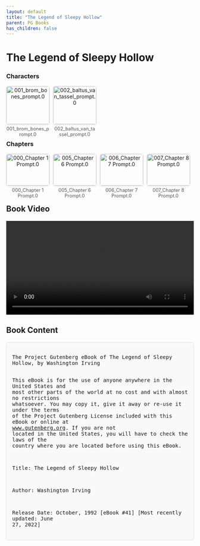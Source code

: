 ```yaml
---
layout: default
title: "The Legend of Sleepy Hollow"
parent: PG Books
has_children: false
---
```



<style>
.image-gallery {
  display: flex;
  flex-wrap: wrap;
  justify-content: space-between;
  margin-bottom: 20px;
}

.image-row {
  display: flex;
  justify-content: flex-start;
  width: 100%;
  margin-bottom: 20px;
}

.image-item {
  width: 23%;
  margin-right: 2%;
  text-align: center;
}

.image-item:last-child {
  margin-right: 0;
}

.image-item img {
  width: 100%;
  height: auto;
  object-fit: cover;
  border-radius: 5px;
  box-shadow: 0 2px 4px rgba(0,0,0,0.1);
}

.image-item p {
  margin-top: 5px;
  font-size: 0.9em;
  color: #555;
}

.video-container {
  margin: 20px 0;
}

.book-content {
  max-height: 500px;
  overflow-y: auto;
  padding: 15px;
  border: 1px solid #ddd;
  border-radius: 5px;
  background-color: #f9f9f9;
  font-family: monospace;
  white-space: pre-wrap;
  margin-top: 20px;
}
</style>


# The Legend of Sleepy Hollow

<h3>Characters</h3>
<div class="image-gallery">
<div class="image-row">
  <div class="image-item">
    <img src="../results/The Legend of Sleepy Hollow/characters/001_brom_bones_prompt.0.png" alt="001_brom_bones_prompt.0">
    <p>001_brom_bones_prompt.0</p>
  </div>
  <div class="image-item">
    <img src="../results/The Legend of Sleepy Hollow/characters/002_baltus_van_tassel_prompt.0.png" alt="002_baltus_van_tassel_prompt.0">
    <p>002_baltus_van_tassel_prompt.0</p>
  </div>
</div>
</div>

<h3>Chapters</h3>
<div class="image-gallery">
<div class="image-row">
  <div class="image-item">
    <img src="../results/The Legend of Sleepy Hollow/chapters/000_Chapter 1 Prompt.0.png" alt="000_Chapter 1 Prompt.0">
    <p>000_Chapter 1 Prompt.0</p>
  </div>
  <div class="image-item">
    <img src="../results/The Legend of Sleepy Hollow/chapters/005_Chapter 6 Prompt.0.png" alt="005_Chapter 6 Prompt.0">
    <p>005_Chapter 6 Prompt.0</p>
  </div>
  <div class="image-item">
    <img src="../results/The Legend of Sleepy Hollow/chapters/006_Chapter 7 Prompt.0.png" alt="006_Chapter 7 Prompt.0">
    <p>006_Chapter 7 Prompt.0</p>
  </div>
  <div class="image-item">
    <img src="../results/The Legend of Sleepy Hollow/chapters/007_Chapter 8 Prompt.0.png" alt="007_Chapter 8 Prompt.0">
    <p>007_Chapter 8 Prompt.0</p>
  </div>
</div>
</div>

<h2>Book Video</h2>
<div class="video-container">
  <video controls width="100%">
    <source src="../videos/The Legend of Sleepy Hollow.mp4" type="video/mp4">
    Your browser does not support the video tag.
  </video>
</div>


## Book Content

<div class="book-content">
﻿The Project Gutenberg eBook of The Legend of Sleepy Hollow, by Washington Irving

This eBook is for the use of anyone anywhere in the United States and
most other parts of the world at no cost and with almost no restrictions
whatsoever. You may copy it, give it away or re-use it under the terms
of the Project Gutenberg License included with this eBook or online at
www.gutenberg.org. If you are not located in the United States, you
will have to check the laws of the country where you are located before
using this eBook.

Title: The Legend of Sleepy Hollow

Author: Washington Irving

Release Date: October, 1992 [eBook #41]
[Most recently updated: June 27, 2022]

Language: English

Character set encoding: UTF-8

Produced by: Ilana M. (Kingsley) Newby and Greg Newby

*** START OF THE PROJECT GUTENBERG EBOOK THE LEGEND OF SLEEPY HOLLOW ***




The Legend of Sleepy Hollow

by Washington Irving




FOUND AMONG THE PAPERS OF THE LATE DIEDRICH KNICKERBOCKER.


        A pleasing land of drowsy head it was,
          Of dreams that wave before the half-shut eye;
        And of gay castles in the clouds that pass,
          Forever flushing round a summer sky.
                                         CASTLE OF INDOLENCE.


In the bosom of one of those spacious coves which indent the eastern
shore of the Hudson, at that broad expansion of the river denominated
by the ancient Dutch navigators the Tappan Zee, and where they always
prudently shortened sail and implored the protection of St. Nicholas
when they crossed, there lies a small market town or rural port, which
by some is called Greensburgh, but which is more generally and properly
known by the name of Tarry Town. This name was given, we are told, in
former days, by the good housewives of the adjacent country, from the
inveterate propensity of their husbands to linger about the village
tavern on market days. Be that as it may, I do not vouch for the fact,
but merely advert to it, for the sake of being precise and authentic.
Not far from this village, perhaps about two miles, there is a little
valley or rather lap of land among high hills, which is one of the
quietest places in the whole world. A small brook glides through it,
with just murmur enough to lull one to repose; and the occasional
whistle of a quail or tapping of a woodpecker is almost the only sound
that ever breaks in upon the uniform tranquillity.

I recollect that, when a stripling, my first exploit in
squirrel-shooting was in a grove of tall walnut-trees that shades one
side of the valley. I had wandered into it at noontime, when all nature
is peculiarly quiet, and was startled by the roar of my own gun, as it
broke the Sabbath stillness around and was prolonged and reverberated
by the angry echoes. If ever I should wish for a retreat whither I might
steal from the world and its distractions, and dream quietly away the
remnant of a troubled life, I know of none more promising than this
little valley.

From the listless repose of the place, and the peculiar character of its
inhabitants, who are descendants from the original Dutch settlers, this
sequestered glen has long been known by the name of SLEEPY HOLLOW, and
its rustic lads are called the Sleepy Hollow Boys throughout all the
neighboring country. A drowsy, dreamy influence seems to hang over the
land, and to pervade the very atmosphere. Some say that the place
was bewitched by a High German doctor, during the early days of the
settlement; others, that an old Indian chief, the prophet or wizard of
his tribe, held his powwows there before the country was discovered by
Master Hendrick Hudson. Certain it is, the place still continues under
the sway of some witching power, that holds a spell over the minds of
the good people, causing them to walk in a continual reverie. They are
given to all kinds of marvellous beliefs, are subject to trances and
visions, and frequently see strange sights, and hear music and voices in
the air. The whole neighborhood abounds with local tales, haunted spots,
and twilight superstitions; stars shoot and meteors glare oftener across
the valley than in any other part of the country, and the nightmare,
with her whole ninefold, seems to make it the favorite scene of her
gambols.

The dominant spirit, however, that haunts this enchanted region, and
seems to be commander-in-chief of all the powers of the air, is the
apparition of a figure on horseback, without a head. It is said by some
to be the ghost of a Hessian trooper, whose head had been carried away
by a cannon-ball, in some nameless battle during the Revolutionary War,
and who is ever and anon seen by the country folk hurrying along in
the gloom of night, as if on the wings of the wind. His haunts are not
confined to the valley, but extend at times to the adjacent roads, and
especially to the vicinity of a church at no great distance. Indeed,
certain of the most authentic historians of those parts, who have been
careful in collecting and collating the floating facts concerning this
spectre, allege that the body of the trooper having been buried in the
churchyard, the ghost rides forth to the scene of battle in nightly
quest of his head, and that the rushing speed with which he sometimes
passes along the Hollow, like a midnight blast, is owing to his being
belated, and in a hurry to get back to the churchyard before daybreak.

Such is the general purport of this legendary superstition, which has
furnished materials for many a wild story in that region of shadows; and
the spectre is known at all the country firesides, by the name of the
Headless Horseman of Sleepy Hollow.

It is remarkable that the visionary propensity I have mentioned is not
confined to the native inhabitants of the valley, but is unconsciously
imbibed by every one who resides there for a time. However wide awake
they may have been before they entered that sleepy region, they are
sure, in a little time, to inhale the witching influence of the air, and
begin to grow imaginative, to dream dreams, and see apparitions.

I mention this peaceful spot with all possible laud, for it is in such
little retired Dutch valleys, found here and there embosomed in the
great State of New York, that population, manners, and customs remain
fixed, while the great torrent of migration and improvement, which is
making such incessant changes in other parts of this restless country,
sweeps by them unobserved. They are like those little nooks of still
water, which border a rapid stream, where we may see the straw and
bubble riding quietly at anchor, or slowly revolving in their mimic
harbor, undisturbed by the rush of the passing current. Though many
years have elapsed since I trod the drowsy shades of Sleepy Hollow, yet
I question whether I should not still find the same trees and the same
families vegetating in its sheltered bosom.

In this by-place of nature there abode, in a remote period of American
history, that is to say, some thirty years since, a worthy wight of the
name of Ichabod Crane, who sojourned, or, as he expressed it, “tarried,”
 in Sleepy Hollow, for the purpose of instructing the children of the
vicinity. He was a native of Connecticut, a State which supplies the
Union with pioneers for the mind as well as for the forest, and sends
forth yearly its legions of frontier woodmen and country schoolmasters.
The cognomen of Crane was not inapplicable to his person. He was tall,
but exceedingly lank, with narrow shoulders, long arms and legs, hands
that dangled a mile out of his sleeves, feet that might have served for
shovels, and his whole frame most loosely hung together. His head was
small, and flat at top, with huge ears, large green glassy eyes, and a
long snipe nose, so that it looked like a weather-cock perched upon his
spindle neck to tell which way the wind blew. To see him striding along
the profile of a hill on a windy day, with his clothes bagging and
fluttering about him, one might have mistaken him for the genius of
famine descending upon the earth, or some scarecrow eloped from a
cornfield.

His schoolhouse was a low building of one large room, rudely constructed
of logs; the windows partly glazed, and partly patched with leaves of
old copybooks. It was most ingeniously secured at vacant hours, by a
withe twisted in the handle of the door, and stakes set against the
window shutters; so that though a thief might get in with perfect ease,
he would find some embarrassment in getting out,--an idea most probably
borrowed by the architect, Yost Van Houten, from the mystery of an
eelpot. The schoolhouse stood in a rather lonely but pleasant situation,
just at the foot of a woody hill, with a brook running close by, and
a formidable birch-tree growing at one end of it. From hence the low
murmur of his pupils’ voices, conning over their lessons, might be heard
in a drowsy summer’s day, like the hum of a beehive; interrupted now and
then by the authoritative voice of the master, in the tone of menace or
command, or, peradventure, by the appalling sound of the birch, as he
urged some tardy loiterer along the flowery path of knowledge. Truth to
say, he was a conscientious man, and ever bore in mind the golden maxim,
“Spare the rod and spoil the child.” Ichabod Crane’s scholars certainly
were not spoiled.

I would not have it imagined, however, that he was one of those cruel
potentates of the school who joy in the smart of their subjects; on
the contrary, he administered justice with discrimination rather than
severity; taking the burden off the backs of the weak, and laying it on
those of the strong. Your mere puny stripling, that winced at the least
flourish of the rod, was passed by with indulgence; but the claims of
justice were satisfied by inflicting a double portion on some little
tough wrong-headed, broad-skirted Dutch urchin, who sulked and swelled
and grew dogged and sullen beneath the birch. All this he called “doing
his duty by their parents;” and he never inflicted a chastisement
without following i...

[Content truncated for display]
</div>
